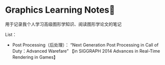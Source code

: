 # Graphics Learning Notes📒

用于记录我个人学习高级图形学知识、阅读图形学论文的笔记

List：

- Post Processing（后处理）： “Next Generation Post Processing in Call of Duty：Advanced Warefare” 【in SIGGRAPH 2014 Advances in Real-Time Rendering in Games】